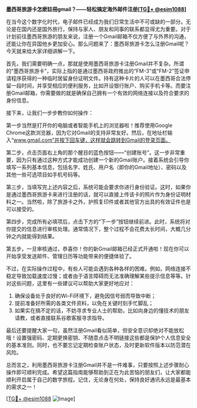 **墨西哥旅游卡怎麽註冊gmail？——轻松搞定海外邮件注册[[TG💪+ @esim1088](https://t.me/s/esim1088)]**

在当今这个数字化时代，电子邮件已经成为我们日常生活中不可或缺的一部分。无论是在国内还是国外旅行，保持与家人、朋友和同事的联系都显得尤为重要。对于计划前往墨西哥旅游的朋友来说，注册一个Gmail邮箱不仅方便了与外界的沟通，还能让你在异国他乡更加安心。那么问题来了：墨西哥旅游卡怎么注册Gmail呢？今天就来给大家详细讲解一下。

首先，我们需要明确一点，那就是使用墨西哥旅游卡注册Gmail并不复杂。所谓的“墨西哥旅游卡”，实际上指的是通过墨西哥政府推出的“FM-3”或“FM-2”签证申请程序获得的一种临时居留身份证明文件。持有这种卡片的人可以在墨西哥合法停留一段时间，并享受相应的便利服务，比如开设银行账户、购买手机卡等。而要注册Gmail邮箱，你需要做的就是确保自己拥有一个有效的网络连接以及符合要求的身份信息。

接下来，让我们一步步教你如何操作：

第一步当然是打开你的电脑或者智能手机上的浏览器啦！推荐使用Google Chrome这款浏览器，因为它对Gmail的支持非常友好。然后，在地址栏输入“www.gmail.com”并按下回车键，这样就会跳转到Gmail的登录页面。

第二步，点击页面右上角的那个醒目的蓝色按钮——“创建账号”。这一步非常重要，因为只有通过这种方式才能成功创建一个新的Gmail账户。接着系统会引导你填写一系列基本信息，包括名字、姓氏、用户名（即你的Gmail地址）、密码以及其他一些可选项目如手机号码等。

第三步，当填写完上述内容之后，系统可能会要求你进行身份验证。这时，如果你是通过墨西哥旅游卡来进行注册的话，就可以直接上传该卡的照片作为身份证明材料之一。当然啦，除了旅游卡之外，护照复印件或者其他官方出具的有效证件也是可以接受的。

第四步，完成所有必填项后，点击下方的“下一步”按钮继续前进。此时，系统将对你提交的信息进行审核处理。通常情况下，整个过程不会花费太长时间，大概几分钟之内就能得到结果。

第五步，一旦审核通过，恭喜你！你的新Gmail邮箱已经正式开通啦！现在你可以开始享受发送邮件、管理日历等功能带来的便捷体验了。

不过，在实际操作过程中，有些人可能会遇到各种各样的困难。例如，网络连接不稳定导致加载速度过慢；或者由于语言障碍而无法准确理解某些提示信息等等。针对这些问题，这里有一些建议可以帮助大家更好地应对：

1. 确保设备处于良好的Wi-Fi环境下，避免因信号弱而导致中断；
2. 提前准备好所需的各类文件资料，以免在关键时刻手忙脚乱；
3. 如果实在搞不定的话，不妨寻求专业人士的帮助，比如向身边的懂技术的朋友请教，或者直接联系谷歌客服寻求指导。

最后还要提醒大家一句，虽然注册Gmail看似简单，但安全意识却绝对不能放松哦！设置强密码、定期更换密钥、不随意点击不明链接这些都是保护个人信息安全的基本准则。同时，也不要忘记定期检查账户状态，及时更新软件版本以防范潜在风险。

总而言之，利用墨西哥旅游卡注册Gmail并不是一件难事，只要按照上述步骤耐心操作即可顺利完成。希望这篇指南能够帮助到正在为此苦恼的朋友们，让大家都能顺利开启属于自己的数字旅程。记住，无论身在何处，保持良好通讯永远是最基本的需求之一！

[[TG💪+ @esim1088](https://t.me/s/esim1088) ![Image](https://i.postimg.cc/4NQfJmqS/Snipaste-2025-05-13-00-14-12.png)]